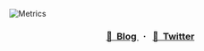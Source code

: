 ![Metrics](https://metrics.lecoq.io/zurawiki?template=classic&isocalendar=1&languages=1&base=header%2C%20activity%2C%20community%2C%20repositories%2C%20metadata&base.indepth=false&base.hireable=false&base.skip=false&isocalendar=false&isocalendar.duration=half-year&languages=false&languages.limit=8&languages.threshold=0%25&languages.other=false&languages.colors=github&languages.sections=most-used&languages.indepth=false&languages.analysis.timeout=15&languages.analysis.timeout.repositories=7.5&languages.categories=markup%2C%20programming&languages.recent.categories=markup%2C%20programming&languages.recent.load=300&languages.recent.days=14&config.timezone=America%2FNew_York)



<h3 align="center">
  <a href="https://zura.wiki">
    📖&nbsp;&nbsp;Blog
  </a>&nbsp;&nbsp;·&nbsp;&nbsp;
  <a href="https://twitter.com/zurawiki">
    💬&nbsp;&nbsp;Twitter
  </a>
</h3>
